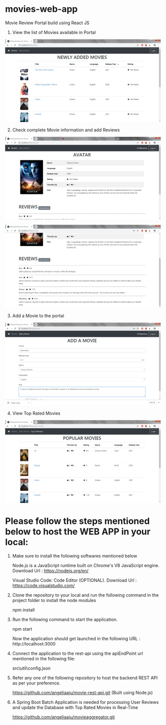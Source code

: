 # movies-web-app

Movie Review Portal build using React JS

1. View the list of Movies available in Portal

![](/screenshots/Movies.jpg)

2. Check complete Movie information and add Reviews

![](/screenshots/MovieInfo.jpg)

![](/screenshots/CheckReviews.jpg)

3. Add a Movie to the portal

![](/screenshots/AddMovie.jpg)

4. View Top Rated Movies

![](/screenshots/Top10Movies.jpg)

# Please follow the steps mentioned below to host the WEB APP in your local:

1. Make sure to install the following softwares mentioned below

    Node.js is a JavaScript runtime built on Chrome's V8 JavaScript engine.
    Download Url : https://nodejs.org/en/
    
    Visual Studio Code: Code Editor (OPTIONAL).
    Download Url : https://code.visualstudio.com/
    
2. Clone the repository to your local and run the following command in the project folder to install the node modules

     npm install
     
3. Run the following command to start the application.

     npm start
     
   Now the application should get launched in the following URL : http://localhost:3000
   
4. Connect the application to the rest-api using the apiEndPoint url  mentioned in the following file:
    
      src\util\config.json
      
5. Refer any one of the following repository to host the backend REST API as per your preference.

      https://github.com/angeliaaju/movie-rest-api.git (Built using Node.js)
  
6. A Spring Boot Batch Application is needed for processing User Reviews and update the Database with Top Rated Movies in Real-Time

      https://github.com/angeliaaju/movieaggregator.git
